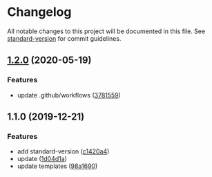 # Changelog

All notable changes to this project will be documented in this file. See [standard-version](https://github.com/conventional-changelog/standard-version) for commit guidelines.

## [1.2.0](https://github.com/hiroppy/generator-ts/compare/v1.1.0...v1.2.0) (2020-05-19)


### Features

* update .github/workflows ([3781559](https://github.com/hiroppy/generator-ts/commit/37815591ef3d5cc709d0a2e1e014977467c5055a))

## 1.1.0 (2019-12-21)


### Features

* add standard-version ([c1420a4](https://github.com/hiroppy/generator-ts/commit/c1420a465620f258ff378398272091e6a72f15f7))
* update ([1d04d1a](https://github.com/hiroppy/generator-ts/commit/1d04d1a0a49854b7259eb1b86044095e81b94035))
* update templates ([98a1690](https://github.com/hiroppy/generator-ts/commit/98a16909dac30b2f65a7bce97dce47ddc95dbe38))
